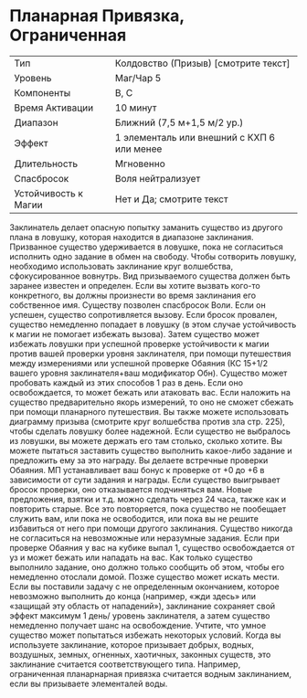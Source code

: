 # Планарная Привязка, Ограниченная

|                      |                                            |
| -------------------- | ------------------------------------------ |
| Тип                  | Колдовство (Призыв) [смотрите текст]       |
| Уровень              | Маг/Чар 5                                  |
| Компоненты           | В, С                                       |
| Время Активации      | 10 минут                                   |
| Диапазон             | Ближний (7,5 м+1,5 м/2 ур.)                |
| Эффект               | 1 элементаль или внешний с КХП 6 или менее |
| Длительность         | Мгновенно                                  |
| Спасбросок           | Воля нейтрализует                          | 
| Устойчивость к Магии | Нет и Да; смотрите текст                   |

 Заклинатель делает опасную попытку заманить существо из другого плана в ловушку, которая находится в диапазоне заклинания. Призванное существо удерживается в ловушке, пока не согласиться исполнить одно задание в обмен на свободу. Чтобы сотворить ловушку, необходимо использовать заклинание круг волшебства, сфокусированное вовнутрь. Вид призываемого существа должен быть заранее известен и определен. Если вы хотите вызвать кого-то конкретного, вы должны произнести во время заклинания его собственное имя. Существу позволен спасбросок Воли. Если он успешен, существо сопротивляется вызову. Если бросок провален, существо немедленно попадает в ловушку (в этом случае устойчивость к магии не помогает избежать вызова). Затем существо может избежать ловушки при успешной проверке устойчивости к магии против вашей проверки уровня заклинателя, при помощи путешествия между измерениями или успешной проверке Обаяния (КС 15+1/2 вашего уровня заклинателя+ваш модификатор Обн). Существо может пробовать каждый из этих способов 1 раз в день. Если оно освобождается, то может бежать или атаковать вас. Если наложить на существо предварительно якорь измерений, то оно не сможет сбежать при помощи планарного путешествия. Вы также можете использовать диаграмму призыва (смотрите круг волшебства против зла стр. 225), чтобы сделать ловушку более надежной. Если существо не выбралось из ловушки, вы можете держать его там столько, сколько хотите. Вы можете пытаться заставить существо выполнить какое-либо задание и предложить ему за это награду. Вы делаете встречные проверки Обаяния. МП устанавливает ваш бонус к проверке от +0 до +6 в зависимости от сути задания и награды. Если существо выигрывает бросок проверки, оно отказывается подчиняться вам. Новые предложения, взятки и т.д. можно сделать через 24 часа, также как и повторить старые. Все это повторяется, пока существо не пообещает служить вам, или пока не освободится, или пока вы не решите избавиться от него при помощи другого заклинания. Существо никогда не согласиться на невозможные или неразумные задания. Если при проверке Обаяния у вас на кубике выпал 1, существо освобождается от уз и может бежать или нападать на вас. Как только существо выполнило задание, оно должно только сообщить об этом, чтобы его немедленно отослали домой. Позже существо может искать мести. Если вы поставили задачу с не определенным окончанием, которое невозможно выполнить до конца (например, «жди здесь» или «защищай эту область от нападений»), заклинание сохраняет свой эффект максимум 1 день/ уровень заклинателя, а затем существо немедленно получает шанс на освобождение. Учтите, что умное существо может попытаться избежать некоторых условий. Когда вы используете заклинание, которое призывает добрых, водных, воздушных, земных, огненных, хаотичных, законных существ, это заклинание считается соответствующего типа. Например, ограниченная планарнарная привязка считается водным заклинанием, если вы призываете элементалей воды.
